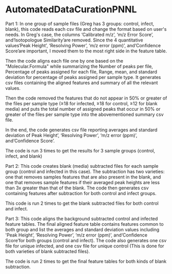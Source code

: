 # AutomatedDataCurationPNNL
Part 1: In one group of sample files (Greg has 3 groups: control,
infect, blank), this code reads each csv file and change the format
based on user's needs. In Greg's case, the columns ‘Calibrated m/z’,
‘m/z Error Score’, and‘Isotopologue Similarity’are removed. Since the
4 quantitative values‘Peak Height’, ‘Resolving Power’, ‘m/z error
(ppm)’, and‘Confidence Score’are important, I moved them to the most
right side in the feature table.

Then the code aligns each file one by one based on the
"Molecular.Formula" while summarizing the Number of peaks per file,
Percentage of peaks assigned for each file, Range, mean, and standard
deviation for percentage of peaks assigned per sample type. It
generates csv files containing the aligned features and summary of all
the relevant values.

Then the code removed the features that do not appear in 50% or
greater of the files per sample type (≥18 for infected, ≥18 for
control, ≥12 for blank media) and puts the total number of assigned
peaks that occur in 50% or greater of the files per sample type into
the abovementioned summary csv file.

In the end, the code generates csv file reporting averages and
standard deviation of Peak Height’, ‘Resolving Power’, ‘m/z error
(ppm)’, and‘Confidence Score’.

The code is run 3 times to get the results for 3 sample groups
(control, infect, and blank)

Part 2: This code creates blank (media) subtracted files for each
sample group (control and infected in this case). The subtraction has
two varieties: one that removes samples features that are also present
in the blank, and one that removes sample features if their averaged
peak heights are less than 3x greater than that of the blank. The code
then generates csv containing features after subtraction for both
control and infect groups.

This code is run 2 times to get the blank subtracted files for both
control and infect.

Part 3: This code aligns the background subtracted control and
infected feature tables. The final aligned feature table contains
features common to both group and list the averages and standard
deviation values including 'Peak Height’, ‘Resolving Power’, ‘m/z
error (ppm)’, and‘Confidence Score’for both groups (control and
infect). The code also generates one csv file for unique infected, and
one csv file for unique control (This is done for both varieties of
blank subtracted files).

The code is run 2 times to get the final feature tables for both 
kinds of blank subtraction.
